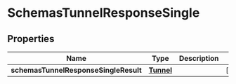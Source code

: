 # SchemasTunnelResponseSingle

## Properties
Name | Type | Description | Notes
------------ | ------------- | ------------- | -------------
**schemasTunnelResponseSingleResult** | [**Tunnel**](Tunnel.md) |  |  [optional]
